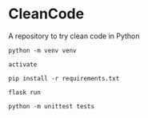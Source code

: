 # CleanCode
 A repository to try clean code in Python
```
python -m venv venv
```
```
activate
```
```
pip install -r requirements.txt
```
```
flask run
```
```
python -m unittest tests
```